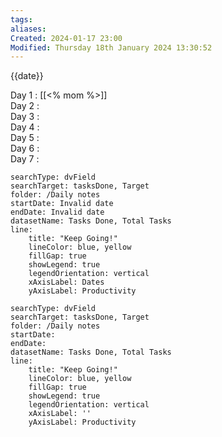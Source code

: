 ```yaml
---
tags: 
aliases: 
Created: 2024-01-17 23:00
Modified: Thursday 18th January 2024 13:30:52
---
```


{{date}}


Day 1 :                [[<% mom %>]]           
Day 2 :                
Day 3 :                
Day 4 :                
Day 5 :                
Day 6 :                
Day 7 :                


```tracker
searchType: dvField
searchTarget: tasksDone, Target
folder: /Daily notes 
startDate: Invalid date
endDate: Invalid date
datasetName: Tasks Done, Total Tasks
line:
    title: "Keep Going!"
    lineColor: blue, yellow
    fillGap: true
    showLegend: true
    legendOrientation: vertical
    xAxisLabel: Dates
    yAxisLabel: Productivity
```


```tracker
searchType: dvField
searchTarget: tasksDone, Target
folder: /Daily notes 
startDate:
endDate:
datasetName: Tasks Done, Total Tasks
line:
    title: "Keep Going!"
    lineColor: blue, yellow
    fillGap: true
    showLegend: true
    legendOrientation: vertical
    xAxisLabel: ''
    yAxisLabel: Productivity
```
